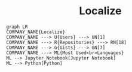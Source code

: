 <h1 align="center">Localize</h1>

```mermaid
graph LR
COMPANY_NAME{Localize}
COMPANY_NAME ---> U{Users} ---> UN[1]
COMPANY_NAME ---> R{Repositories} ---> RN[18]
COMPANY_NAME ---> G{Gists} ---> GN[7]
COMPANY_NAME ---> ML{Most Used<br>Languages}
ML --> Jupyter_Notebook[Jupyter Notebook]
ML --> Python[Python]
```
